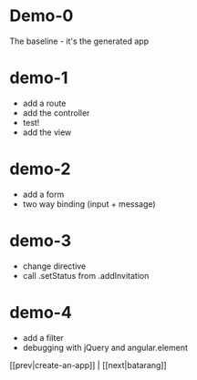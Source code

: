 Demo-0
=====
The baseline - it's the generated app

demo-1
======
* add a route
* add the controller
* test!
* add the view

demo-2
======
* add a form
* two way binding (input + message)

demo-3
======
* change directive
* call .setStatus from .addInvitation

demo-4
======
* add a filter
* debugging with jQuery and angular.element

[[prev|create-an-app]] | [[next|batarang]]